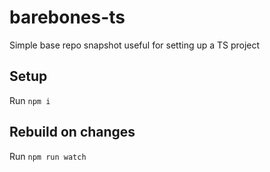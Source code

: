 # barebones-ts

Simple base repo snapshot useful for setting up a TS project

## Setup

Run `npm i`

## Rebuild on changes

Run `npm run watch`